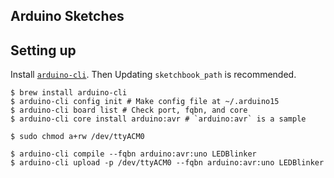## Arduino Sketches

## Setting up

Install [`arduino-cli`](https://github.com/arduino/arduino-cli).
Then Updating `sketchbook_path` is recommended.

```
$ brew install arduino-cli
$ arduino-cli config init # Make config file at ~/.arduino15
$ arduino-cli board list # Check port, fqbn, and core
$ arduino-cli core install arduino:avr # `arduino:avr` is a sample

$ sudo chmod a+rw /dev/ttyACM0

$ arduino-cli compile --fqbn arduino:avr:uno LEDBlinker
$ arduino-cli upload -p /dev/ttyACM0 --fqbn arduino:avr:uno LEDBlinker
```
